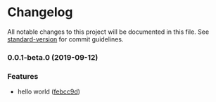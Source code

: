 # Changelog

All notable changes to this project will be documented in this file. See [standard-version](https://github.com/conventional-changelog/standard-version) for commit guidelines.

### 0.0.1-beta.0 (2019-09-12)


### Features

* hello world ([febcc9d](https://github.com/anudeepreddy528/helloworld/commit/febcc9d))
